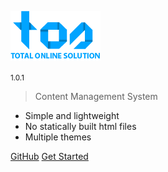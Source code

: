 <!-- _coverpage.md -->

![logo](_media/logo.png)

<small>1.0.1</small>

> Content Management System

- Simple and lightweight
- No statically built html files
- Multiple themes

[GitHub](https://misratjannat.github.io/TOS-Documentation/)
[Get Started](#tos)
